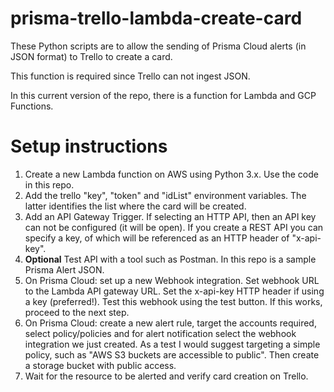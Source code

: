# prisma-trello-lambda-create-card

These Python scripts are to allow the sending of Prisma Cloud alerts (in JSON format) to Trello to create a card.

This function is required since Trello can not ingest JSON.

In this current version of the repo, there is a function for Lambda and GCP Functions.

# Setup instructions

1. Create a new Lambda function on AWS using Python 3.x. Use the code in this repo.
2. Add the trello "key", "token" and "idList" environment variables. The latter identifies the list where the card will be created.
3. Add an API Gateway Trigger. If selecting an HTTP API, then an API key can not be configured (it will be open). If you create a REST API you can specify a key, of which will be referenced as an HTTP header of "x-api-key".
4. **Optional** Test API with a tool such as Postman. In this repo is a sample Prisma Alert JSON.
5. On Prisma Cloud: set up a new Webhook integration. Set webhook URL to the Lambda API gateway URL. Set the x-api-key HTTP header if using a key (preferred!). Test this webhook using the test button. If this works, proceed to the next step.
6. On Prisma Cloud: create a new alert rule, target the accounts required, select policy/policies and for alert notification select the webhook integration we just created. As a test I would suggest targeting a simple policy, such as "AWS S3 buckets are accessible to public". Then create a storage bucket with public access.
7. Wait for the resource to be alerted and verify card creation on Trello.
